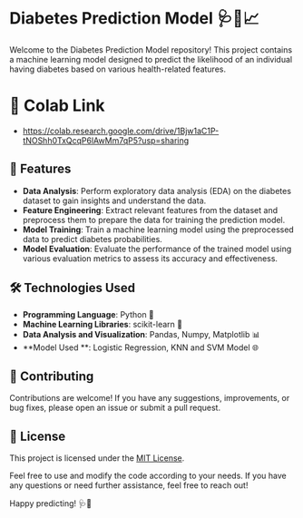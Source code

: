 
# Diabetes Prediction Model 🩺💉📈

Welcome to the Diabetes Prediction Model repository! This project contains a machine learning model designed to predict the likelihood of an individual having diabetes based on various health-related features.

# 🔗 Colab Link 
 - https://colab.research.google.com/drive/1Bjw1aC1P-tNOShh0TxQcqP6lAwMm7qP5?usp=sharing
   
## 🚀 Features
- **Data Analysis**: Perform exploratory data analysis (EDA) on the diabetes dataset to gain insights and understand the data.
- **Feature Engineering**: Extract relevant features from the dataset and preprocess them to prepare the data for training the prediction model.
- **Model Training**: Train a machine learning model using the preprocessed data to predict diabetes probabilities.
- **Model Evaluation**: Evaluate the performance of the trained model using various evaluation metrics to assess its accuracy and effectiveness.

## 🛠️ Technologies Used
- **Programming Language**: Python 🐍
- **Machine Learning Libraries**: scikit-learn 🧠
- **Data Analysis and Visualization**: Pandas, Numpy, Matplotlib 📊
- **Model Used **: Logistic Regression, KNN and SVM Model 🌐

## 🤝 Contributing
Contributions are welcome! If you have any suggestions, improvements, or bug fixes, please open an issue or submit a pull request.

## 📃 License
This project is licensed under the [MIT License](LICENSE).

Feel free to use and modify the code according to your needs. If you have any questions or need further assistance, feel free to reach out!

Happy predicting! 🩺💪
